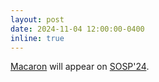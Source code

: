 ```yaml
---
layout: post
date: 2024-11-04 12:00:00-0400
inline: true
---
```


[Macaron](https://dl.acm.org/doi/10.1145/3694715.3695972) will appear on [SOSP'24](https://sigops.org/s/conferences/sosp/2024/index.html).
